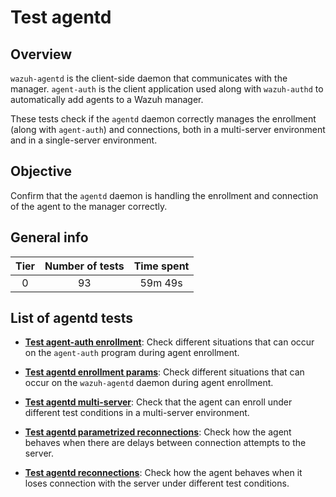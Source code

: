 # Test agentd

## Overview 

`wazuh-agentd` is the client-side daemon that communicates with the manager.
`agent-auth` is the client application used along with `wazuh-authd` 
to automatically add agents to a Wazuh manager.

These tests check if the `agentd` daemon correctly manages the enrollment (along with `agent-auth`) and connections,
both in a multi-server environment and in a single-server environment.

## Objective

Confirm that the `agentd` daemon is handling the enrollment and connection of the agent to the manager correctly.

## General info

|Tier | Number of tests | Time spent |
|:--:|:--:|:--:|
| 0 | 93 | 59m 49s |

## List of agentd tests

- **[Test agent-auth enrollment](test_agent_auth_enrollment.md)**: Check different situations that can
  occur on the `agent-auth` program during agent enrollment.

- **[Test agentd enrollment params](test_agentd_enrollment_params.md)**: Check different situations that can
  occur on the `wazuh-agentd` daemon during agent enrollment.

- **[Test agentd multi-server](test_agentd_multi_server.md)**: Check that the agent can enroll under different
  test conditions in a multi-server environment.

- **[Test agentd parametrized reconnections](test_agentd_parametrized_reconnections.md)**: Check how the agent
  behaves when there are delays between connection attempts to the server.

- **[Test agentd reconnections](test_agentd_reconnection.md)**: Check how the agent behaves when it loses connection 
  with the server under different test conditions.
